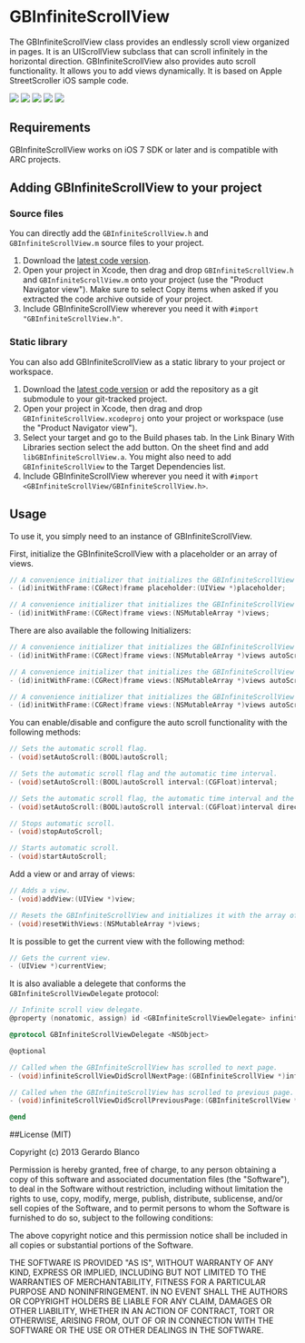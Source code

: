 GBInfiniteScrollView
========================

The GBInfiniteScrollView class provides an endlessly scroll view organized in pages. It is an UIScrollView subclass that can scroll infinitely in the horizontal direction. GBInfiniteScrollView also provides auto scroll functionality. It allows you to add views dynamically. It is based on Apple StreetScroller iOS sample code.

[![](https://dl.dropboxusercontent.com/u/5359105/GBInfiniteScrollView/Launch-thumb.png)](https://dl.dropboxusercontent.com/u/5359105/GBInfiniteScrollView/Launch.png)
[![](https://dl.dropboxusercontent.com/u/5359105/GBInfiniteScrollView/0-thumb.png)](https://dl.dropboxusercontent.com/u/5359105/GBInfiniteScrollView/0.png)
[![](https://dl.dropboxusercontent.com/u/5359105/GBInfiniteScrollView/1-thumb.png)](https://dl.dropboxusercontent.com/u/5359105/GBInfiniteScrollView/1.png)
[![](https://dl.dropboxusercontent.com/u/5359105/GBInfiniteScrollView/2-thumb.png)](https://dl.dropboxusercontent.com/u/5359105/GBInfiniteScrollView/2.png)
[![](https://dl.dropboxusercontent.com/u/5359105/GBInfiniteScrollView/Multitask-thumb.png)](https://dl.dropboxusercontent.com/u/5359105/GBInfiniteScrollView/Multitask.png)

## Requirements

GBInfiniteScrollView works on iOS 7 SDK or later and is compatible with ARC projects.

## Adding GBInfiniteScrollView to your project

### Source files

You can directly add the `GBInfiniteScrollView.h` and `GBInfiniteScrollView.m` source files to your project.

1. Download the [latest code version](https://github.com/gblancogarcia/GBInfiniteScrollView/archive/master.zip). 
2. Open your project in Xcode, then drag and drop `GBInfiniteScrollView.h` and `GBInfiniteScrollView.m` onto your project (use the "Product Navigator view"). Make sure to select Copy items when asked if you extracted the code archive outside of your project. 
3. Include GBInfiniteScrollView wherever you need it with `#import "GBInfiniteScrollView.h"`.

### Static library

You can also add GBInfiniteScrollView as a static library to your project or workspace. 

1. Download the [latest code version](https://github.com/gblancogarcia/GBInfiniteScrollView/archive/master.zip) or add the repository as a git submodule to your git-tracked project. 
2. Open your project in Xcode, then drag and drop `GBInfiniteScrollView.xcodeproj` onto your project or workspace (use the "Product Navigator view"). 
3. Select your target and go to the Build phases tab. In the Link Binary With Libraries section select the add button. On the sheet find and add `libGBInfiniteScrollView.a`. You might also need to add `GBInfiniteScrollView` to the Target Dependencies list. 
4. Include GBInfiniteScrollView wherever you need it with `#import <GBInfiniteScrollView/GBInfiniteScrollView.h>`.

## Usage

To use it, you simply need to an instance of GBInfiniteScrollView.

First, initialize the GBInfiniteScrollView with a placeholder or an array of views.
```objective-c
// A convenience initializer that initializes the GBInfiniteScrollView with the placeholder UIView.
- (id)initWithFrame:(CGRect)frame placeholder:(UIView *)placeholder;

// A convenience initializer that initializes the GBInfiniteScrollView with the array of UIViews.
- (id)initWithFrame:(CGRect)frame views:(NSMutableArray *)views;
```

There are also available the following Initializers:

```objective-c
// A convenience initializer that initializes the GBInfiniteScrollView with the array of UIViews and the automatic scroll flag.
- (id)initWithFrame:(CGRect)frame views:(NSMutableArray *)views autoScroll:(BOOL)autoScroll;

// A convenience initializer that initializes the GBInfiniteScrollView with the array of UIViews, the automatic scroll flag and the automatic time interval.
- (id)initWithFrame:(CGRect)frame views:(NSMutableArray *)views autoScroll:(BOOL)autoScroll interval:(CGFloat)interval;

// A convenience initializer that initializes the GBInfiniteScrollView with the array of UIViews, the automatic scroll flag, the automatic time interval and the automatic scroll direction.
- (id)initWithFrame:(CGRect)frame views:(NSMutableArray *)views autoScroll:(BOOL)autoScroll interval:(CGFloat)interval direction:(GBAutoScrollDirection)direction;
```

You can enable/disable and configure the auto scroll functionality with the following methods:

```objective-c
// Sets the automatic scroll flag.
- (void)setAutoScroll:(BOOL)autoScroll;

// Sets the automatic scroll flag and the automatic time interval.
- (void)setAutoScroll:(BOOL)autoScroll interval:(CGFloat)interval;

// Sets the automatic scroll flag, the automatic time interval and the automatic scroll direction.
- (void)setAutoScroll:(BOOL)autoScroll interval:(CGFloat)interval direction:(GBAutoScrollDirection)direction;

// Stops automatic scroll.
- (void)stopAutoScroll;

// Starts automatic scroll.
- (void)startAutoScroll;
```

Add a view or and array of views:

```objective-c
// Adds a view.
- (void)addView:(UIView *)view;

// Resets the GBInfiniteScrollView and initializes it with the array of UIViews.
- (void)resetWithViews:(NSMutableArray *)views;
```

It is possible to get the current view with the following method:

```objective-c
// Gets the current view.
- (UIView *)currentView;
```

It is also avaliable a delegete that conforms the `GBInfiniteScrollViewDelegate` protocol:


```objective-c
// Infinite scroll view delegate.
@property (nonatomic, assign) id <GBInfiniteScrollViewDelegate> infiniteScrollViewDelegate;
```


```objective-c
@protocol GBInfiniteScrollViewDelegate <NSObject>

@optional

// Called when the GBInfiniteScrollView has scrolled to next page.
- (void)infiniteScrollViewDidScrollNextPage:(GBInfiniteScrollView *)infiniteScrollView;

// Called when the GBInfiniteScrollView has scrolled to previous page.
- (void)infiniteScrollViewDidScrollPreviousPage:(GBInfiniteScrollView *)infiniteScrollView;

@end
```

##License (MIT)

Copyright (c) 2013 Gerardo Blanco

Permission is hereby granted, free of charge, to any person obtaining a copy of this software and associated documentation files (the "Software"), to deal in the Software without restriction, including without limitation the rights to use, copy, modify, merge, publish, distribute, sublicense, and/or sell copies of the Software, and to permit persons to whom the Software is furnished to do so, subject to the following conditions:

The above copyright notice and this permission notice shall be included in all copies or substantial portions of the Software.

THE SOFTWARE IS PROVIDED "AS IS", WITHOUT WARRANTY OF ANY KIND, EXPRESS OR IMPLIED, INCLUDING BUT NOT LIMITED TO THE WARRANTIES OF MERCHANTABILITY, FITNESS FOR A PARTICULAR PURPOSE AND NONINFRINGEMENT. IN NO EVENT SHALL THE AUTHORS OR COPYRIGHT HOLDERS BE LIABLE FOR ANY CLAIM, DAMAGES OR OTHER LIABILITY, WHETHER IN AN ACTION OF CONTRACT, TORT OR OTHERWISE, ARISING FROM, OUT OF OR IN CONNECTION WITH THE SOFTWARE OR THE USE OR OTHER DEALINGS IN THE SOFTWARE.
